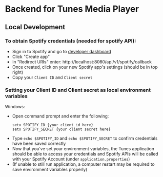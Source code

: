 # Backend for Tunes Media Player

## Local Development
### To obtain Spotify credentials (needed for spotify API):
- Sign in to Spotify and go to [developer dashboard](https://developer.spotify.com/dashboard)
- Click "Create app"
- In "Redirect URIs" enter: http://localhost:8080/api/v1/spotify/callback
- Once created, click on your new Spotify app's settings (should be in top right)
- Copy your `Client ID` and `Client secret`

### Setting your Client ID and Client secret as local environment variables
Windows:
- Open command prompt and enter the following:
  ```
  setx SPOTIFY_ID {your client id here}
  setx SPOTIFY_SECRET {your client secret here}
  ```
- Type `echo $SPOTIFY_ID` and `echo $SPOTIFY_SECRET` to confirm credentials have been saved correctly
- Now that you've set your environment variables, the Tunes application should be able to access your credentials and Spotify APIs will be called with your Spotify Account (under `application.properties`)
- (If unable to still run application, a computer restart may be required to save environment variables properly)
